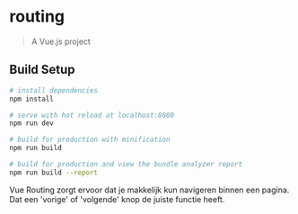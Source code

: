 # routing

> A Vue.js project

## Build Setup

``` bash
# install dependencies
npm install

# serve with hot reload at localhost:8080
npm run dev

# build for production with minification
npm run build

# build for production and view the bundle analyzer report
npm run build --report
```
Vue Routing zorgt ervoor dat je makkelijk kun navigeren binnen een pagina. Dat een 'vorige' of 'volgende' knop de juiste functie heeft.
